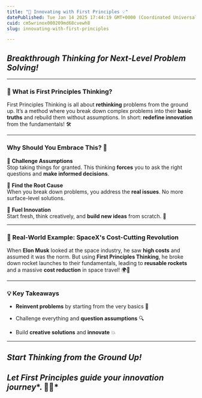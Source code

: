 ```yaml
---
title: "🚀 Innovating with First Principles 💡"
datePublished: Tue Jan 14 2025 17:44:19 GMT+0000 (Coordinated Universal Time)
cuid: cm5wrinox000209md68cvewh8
slug: innovating-with-first-principles

---
```


## *Breakthrough Thinking for Next-Level Problem Solving!*

---

### 🌟 What is First Principles Thinking?

First Principles Thinking is all about **rethinking** problems from the ground up. It’s a method where you break down complex problems into their **basic truths** and rebuild them without assumptions. In short: **redefine innovation** from the fundamentals! 🛠️

---

### Why Should You Embrace This? 🤔

🔑 **Challenge Assumptions**  
Stop taking things for granted. This thinking **forces** you to ask the right questions and **make informed decisions**.

🎯 **Find the Root Cause**  
When you break down problems, you address the **real issues**. No more surface-level solutions.

🌱 **Fuel Innovation**  
Start fresh, think creatively, and **build new ideas** from scratch. 🌟

---

### 🚀 Real-World Example: SpaceX's Cost-Cutting Revolution

When **Elon Musk** looked at the space industry, he saw **high costs** and assumed it was the norm. But using **First Principles Thinking**, he broke down rocket launches to their fundamentals, leading to **reusable rockets** and a massive **cost reduction** in space travel! 🌍🚀

---

### 💡 Key Takeaways

* **Reinvent problems** by starting from the very basics 🔑
    
* Challenge everything and **question assumptions** 🔍
    
* Build **creative solutions** and **innovate** 💥
    

---

## ***Start Thinking from the Ground Up!***

## *Let* ***First Principles*** *guide your* ***innovation journey****. 🚀✨*
